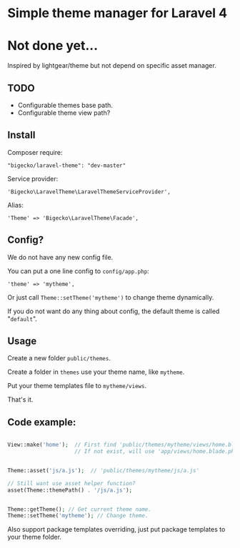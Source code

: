 # Simple theme manager for Laravel 4
# Not done yet...

Inspired by lightgear/theme but not depend on specific asset manager.

## TODO
  * Configurable themes base path.
  * Configurable theme view path?


## Install

Composer require:

    "bigecko/laravel-theme": "dev-master"

Service provider:

    'Bigecko\LaravelTheme\LaravelThemeServiceProvider',

Alias:

    'Theme' => 'Bigecko\LaravelTheme\Facade',

## Config?

We do not have any new config file.

You can put a one line config to `config/app.php`:

    'theme' => 'mytheme',

Or just call `Theme::setTheme('mytheme')` to change theme dynamically.

If you do not want do any thing about config, the default theme is called "`default`".

## Usage

Create a new folder `public/themes`.

Create a folder in `themes` use your theme name, like `mytheme`.

Put your theme templates file to `mytheme/views`.

That's it.


## Code example:

```php

View::make('home');  // First find 'public/themes/mytheme/views/home.blade.php'
                     // If not exist, will use 'app/views/home.blade.php'


Theme::asset('js/a.js');  // 'public/themes/mytheme/js/a.js'

// Still want use asset helper function?
asset(Theme::themePath() . '/js/a.js');


Theme::getTheme(); // Get current theme name.
Theme::setTheme('mytheme'); // Change theme.

```

Also support package templates overriding, just put package templates to your theme folder.
